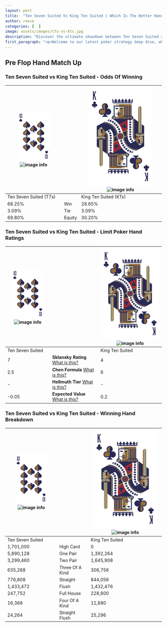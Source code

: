 ```yaml
---
layout: post
title:  "Ten Seven Suited Vs King Ten Suited | Which Is The Better Hand In Poker? A Complete Guide"
author: reece
categories: [  ]
image: assets/images/t7s-vs-kts.jpg
description: "Discover the ultimate showdown between Ten Seven Suited and King Ten Suited in poker! Uncover the odds, strategies, and scenarios where one hand triumphs over the other. Get ready to up your poker game with this thrilling analysis."
first_paragraph: "<p>Welcome to our latest poker strategy deep dive, where we're pitting two distinct hands against each other in a high-stakes showdown: Ten Seven Suited vs King Ten Suited.</p><p>In the dynamic world of poker, every decision counts, and knowing which hand holds the upper hand is key to your success at the table.</p><p>In this article, we'll dissect these two hands, explore the scenarios where one dominates the other, and equip you with the knowledge to make strategic choices that can tip the odds in your favor.</p><p>Get ready to unravel the intriguing dynamics of these poker hands and elevate your game to new heights.</p>"
---
```




[comment]: # (sp0)

## Pre Flop Hand Match Up

<div class="table hand-ratings" markdown="1"> 



### Ten Seven Suited vs King Ten Suited - Odds Of Winning


    
| ![image info](assets/images/hand1/T.png) ![image info](assets/images/hand1/7s.png) |  | ![image info](assets/images/hand2/K.png) ![image info](assets/images/hand2/Ts.png) |
| -------- | -------- | -------- |
| Ten Seven Suited (T7s) |  | King Ten Suited (KTs) |
| 68.25% | Win | 28.65% |
| 3.09% | Tie | 3.09% |
| 69.80% | Equity | 30.20% |




[comment]: # (sp1)



### Ten Seven Suited vs King Ten Suited - Limit Poker Hand Ratings


    
| ![image info](assets/images/hand1/T.png) ![image info](assets/images/hand1/7s.png) |  | ![image info](assets/images/hand2/K.png) ![image info](assets/images/hand2/Ts.png) |
| -------- | -------- | -------- |
| Ten Seven Suited |  | King Ten Suited |
| 7 | **Sklansky Rating** [What is this?](/sklansky-rating-explained) | 4 |
| 2.5 | **Chen Formula** [What is this?](/chen-formula-explained) | 6 |
| - | **Hellmuth Tier** [What is this?](/Hellmuth-tier-explained) | - |
| -0.05 | **Expected Value** [What is this?](/expected-value-explained) | 0.2 |




[comment]: # (sp2)



### Ten Seven Suited vs King Ten Suited - Winning Hand Breakdown


    
| ![image info](assets/images/hand1/T.png) ![image info](assets/images/hand1/7s.png) |  | ![image info](assets/images/hand2/K.png) ![image info](assets/images/hand2/Ts.png) |
| -------- | -------- | -------- |
| Ten Seven Suited |  | King Ten Suited |
| 1,701,000 | High Card | 0 |
| 5,890,128 | One Pair | 1,392,264 |
| 3,299,460 | Two Pair | 1,645,908 |
| 635,268 | Three Of A Kind | 306,756 |
| 776,808 | Straight | 844,056 |
| 1,433,472 | Flush | 1,432,476 |
| 247,752 | Full House | 228,600 |
| 16,368 | Four Of A Kind | 11,880 |
| 24,264 | Straight Flush | 25,296 |




[comment]: # (sp3)



</div>

[comment]: # (sp4)



[comment]: # (sp5)

